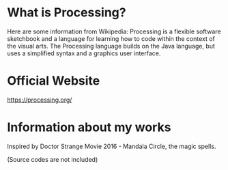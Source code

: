 # What is Processing?
Here are some information from Wikipedia: Processing is a flexible software sketchbook and a language for learning how to code within the context of the visual arts. The Processing language builds on the Java language, but uses a simplified syntax and a graphics user interface.

# Official Website
https://processing.org/

# Information about my works
Inspired by Doctor Strange Movie 2016 - Mandala Circle, the magic spells. 

(Source codes are not included)
